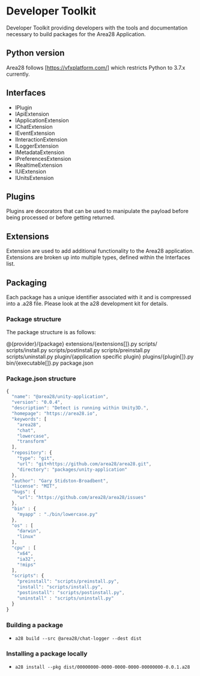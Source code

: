 # Developer Toolkit

Developer Toolkit providing developers with the tools and documentation necessary to build packages for the Area28 Application.

## Python version

Area28 follows [https://vfxplatform.com/] which restricts Python to 3.7.x currently.

## Interfaces

- IPlugin
- IApiExtension
- IApplicationExtension
- IChatExtension
- IEventExtension
- IInteractionExtension
- ILoggerExtension
- IMetadataExtension
- IPreferencesExtension
- IRealtimeExtension
- IUiExtension
- IUnitsExtension

## Plugins

Plugins are decorators that can be used to manipulate the payload before being processed or before getting returned.

## Extensions

Extension are used to add additional functionality to the Area28 application. Extensions are broken up into multiple types, defined within the Interfaces list.

## Packaging

Each package has a unique identifier associated with it and is compressed into a .a28 file. Please look at the a28 development kit for details.

### Package structure

The package structure is as follows:

@{provider}/{package}
    extensions/{extensions[]}.py
    scripts/
    scripts/install.py
    scripts/postinstall.py
    scripts/preinstall.py
    scripts/uninstall.py
    plugin/{application specific plugin}
    plugins/{plugin[]}.py
    bin/{executable[]}.py
    package.json

### Package.json structure

```javascript
{
  "name": "@area28/unity-application",
  "version": "0.0.4",
  "description": "Detect is running within Unity3D.",
  "homepage": "https://area28.io",
  "keywords": [
    "area28",
    "chat",
    "lowercase",
    "transform"
  ],
  "repository": {
    "type": "git",
    "url": "git+https://github.com/area28/area28.git",
    "directory": "packages/unity-application"
  },
  "author": "Gary Stidston-Broadbent",
  "license": "MIT",
  "bugs": {
    "url": "https://github.com/area28/area28/issues"
  },
  "bin" : {
    "myapp" : "./bin/lowercase.py"
  },
  "os" : [
    "darwin",
    "linux"
  ],
  "cpu" : [
    "x64",
    "ia32",
    "!mips"
  ],
  "scripts": {
    "preinstall": "scripts/preinstall.py",
    "install": "scripts/install.py",
    "postinstall": "scripts/postinstall.py",
    "uninstall" : "scripts/uninstall.py"
  }
}
```

### Building a package

- `a28 build --src @area28/chat-logger --dest dist`

### Installing a package locally

- `a28 install --pkg dist/00000000-0000-0000-0000-00000000-0.0.1.a28`
